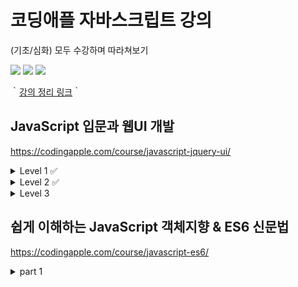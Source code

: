 # 코딩애플 자바스크립트 강의
(기초/심화) 모두 수강하며 따라쳐보기

<p>
  <img src="https://img.shields.io/badge/CSS3-1572B6?style=flat-square&logo=css3&logoColor=white"/>
  <img src="https://img.shields.io/badge/HTML5-E34F26?style=flat-square&logo=html5&logoColor=white"/>
  <img src="https://img.shields.io/badge/JavaScript-F7DF1E?style=flat-square&logo=javascript&logoColor=black"/>
</p>

｀[강의 정리 링크](https://miniature-booklet-a14.notion.site/69c7719584cf412c9d35ed5eeacf6918?v=407a7849f3dd43e1a235370b1343fe83)｀

## JavaScript 입문과 웹UI 개발
https://codingapple.com/course/javascript-jquery-ui/
<details>
<summary>Level 1 ✅</summary>
<div markdown="1"> 

- [X] 강의 소개와 자바스크립트의 근본
- [X] 동적 UI 만드는 스텝 (Alert 박스 만들기)
- [X] 자바스크립트 function 문법 사용법
- [X] function의 파라미터 문법
- [X] 자바스크립트 이벤트리스너
- [X] 서브메뉴 만들어보기와 classList 다루기
- [X] jQuery 사용법 간단정리
- [X] 모달창만들기와 간단한 애니메이션
- [X] 폼만들며 배워보는 if else
- [X] 공백검사 숙제와 else if 문법
- [X] input, change 이벤트와 and, or 연산자
- [X] if/else, function 실력향상 과제
- [X] 변수문법과 Dark mode 버튼만들기
- [X] 변수 심화학습시간 & 저번시간 숙제
</div>
</details>
<details>
<summary>Level 2 ✅</summary>
<div markdown="1"> 

- [X] 변수, 사칙연산 실력향상 과제
- [X] setTimeout 타이머주는 법
- [X] 정규식으로 이메일형식 검증해보기
- [X] 코드 3줄로 캐러셀 (이미지 슬라이드) 만들기
- [X] 코드 3줄로 캐러셀 (이미지 슬라이드) 만들기 2
- [X] 함수의 return 문법 & 소수 다루기
- [X] 스크롤 이벤트로 만드는 재밌는 기능들
- [X] 스크롤 이벤트 숙제 해설 & 페이지 스크롤 응용
- [X] 탭기능 만들며 배우는 for 반복문
- [X] 탭기능 만들며 배우는 for 반복문 2
- [X] 이벤트 버블링과 이벤트관련 함수들
- [X] 이벤트 버블링 응용과 dataset
- [X] 쓸만한 자바스크립트 라이브러리들
</div>
</details>
<details>
<summary>Level 3</summary>
<div markdown="1"> 

- [ ] Array 와 Object 자료형
- [ ] 약간 복잡한 Array & Object 데이터바인딩
- [ ] 데이터바인딩 숙제 & 문자중간에 변수넣는 법
- [ ] Select 인풋 다루기
- [ ] Select 2 : 자바스크립트로 html 생성하는 법
- [ ] Select 3 : forEach, for in 반복문
- [ ] array, for 반복문 실력향상 과제
- [ ] Ajax 1 : 개념정리
- [ ] Ajax 2 : 상품 더보기 버튼 만들기
- [ ] array에 자주 쓰는 sort, map, filter 함수
- [ ] sort, map, filter 상품정렬기능 숙제
- [ ] DOM이라는 용어 개념정리 & load 이벤트
- [ ] 장바구니 기능과 localStorage
- [ ] 장바구니 기능과 localStorage 숙제
- [ ] position : sticky 활용하기
- [ ] 스크롤 위치에 따라 변하는 애니메이션 : Apple Music UI 만들기
- [ ] 캐러셀에 스와이프 기능 만들기
- [ ] 캐러셀에 스와이프 기능 만들기 숙제 & 터치이벤트
- [ ] 간혹 쓰는 Switch 문법
- [ ] (실전) 웹개발 기능대회 예제
- [ ] 웹개발 기능대회 예제 답안
- [ ] 모던 웹개발시 알아야할 것들
</div>
</details>

## 쉽게 이해하는 JavaScript 객체지향 & ES6 신문법
https://codingapple.com/course/javascript-es6/
<details>
<summary>part 1</summary>
<div markdown="1"> 

- [ ] 강의 OT (수강대상, 강의 특징정리)
- [ ] 강의 듣기 전 자바스크립트 기본 문법 총정리
- [ ] this 키워드를 알아보자 1. 함수와 Object에서 사용하면?
- [ ] this 키워드를 알아보자 2. event listener와 constructor
- [ ] Arrow function은 function을 대체하는 신문법이 아님
- [ ] this & arrow function 연습문제 3개
- [ ] this & arrow function 연습문제 해설
- [ ] 변수 신문법 총정리 1. var let const와 선언,할당,범위
- [ ] 변수 신문법 총정리 2. Hoisting, 전역변수, 참조
- [ ] 변수 연습문제 6개
- [ ] 변수 연습문제 해설
- [ ] 자바스크립트가 문자 다루는 신기한 방법 (Template literals)
- [ ] Template literals / tagged literals 연습문제 2개와 풀이
- [ ] 모든 괄호를 없애주는 Spread Operator 활용방법 1
- [ ] Spread Operator 활용방법 2 & apply, call 함수 알아보기
</div>
</details>
